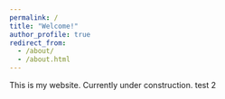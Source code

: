```yaml
---
permalink: /
title: "Welcome!"
author_profile: true
redirect_from:
  - /about/
  - /about.html
---
```


This is my website. Currently under construction. test 2
